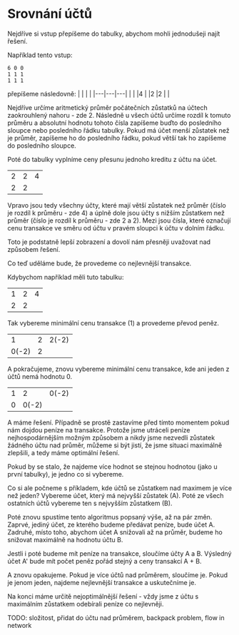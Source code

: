 # Srovnání účtů

Nejdříve si vstup přepíšeme do tabulky, abychom mohli jednodušeji najít řešení.

Například tento vstup:
```
6 0 0
1 1 1
1 1 1
```
přepíšeme následovně:
|   |   |   |
|---|---|---|
|   |   |4  |
|2  |2  |   |

Nejdříve určíme aritmetický průměr počátečních zůstatků na účtech zaokrouhlený nahoru - zde 2. Následně u všech účtů určíme rozdíl k tomuto průměru a absolutní hodnotu tohoto čísla zapíšeme buďto do posledního sloupce nebo posledního řádku tabulky. Pokud má účet menší zůstatek než je průměr, zapíšeme ho do posledního řádku, pokud větší tak ho zapíšeme do posledního sloupce. 

Poté do tabulky vyplníme ceny přesunu jednoho kreditu z účtu na účet.

|   |   |   |
|---|---|---|
|2  |2  |4  |
|2  |2  |   |

Vpravo jsou tedy všechny účty, které mají větší zůstatek než průměr (číslo je rozdíl k průměru - zde 4) a úplně dole jsou účty s nižším zůstatkem než průměr (číslo je rozdíl k průměru - zde 2 a 2). Mezi jsou čísla, které označují cenu transakce ve směru od účtu v pravém sloupci k účtu v dolním řádku.

Toto je podstatně lepší zobrazení a dovolí nám přesněji uvažovat nad způsobem řešení.

Co teď uděláme bude, že provedeme co nejlevnější transakce.

Kdybychom například měli tuto tabulku:

|   |   |   |
|---|---|---|
|1  |2  |4  |
|2  |2  |   |

Tak vybereme minimální cenu transakce (1) a provedeme převod peněz.

|   |   |   |
|---|---|---|
|1  |2  |2(-2)|
|0(-2)|2  |   |

A pokračujeme, znovu vybereme minimální cenu transakce, kde ani jeden z účtů nemá hodnotu 0.

|   |   |   |
|---|---|---|
|1  |2  |0(-2)|
|0  |0(-2)|   |

A máme řešení. Případně se prostě zastavíme před tímto momentem pokud nám dojdou peníze na transakce. Protože jsme utráceli peníze nejhospodárnějším možným způsobem a nikdy jsme nezvedli zůstatek žádného účtu nad průměr, můžeme si být jistí, že jsme situaci maximálně zlepšili, a tedy máme optimální řešení.

Pokud by se stalo, že najdeme více hodnot se stejnou hodnotou (jako u první tabulky), je jedno co si vybereme.

Co si ale počneme s příkladem, kde účtů se zůstatkem nad maximem je více než jeden? Vybereme účet, který má nejvyšší zůstatek (A). Poté ze všech ostatních účtů  vybereme ten s nejvyšším zůstatkem (B).

Poté znovu spustíme tento algoritmus popsaný výše, až na pár změn. Zaprvé, jediný účet, ze kterého budeme předávat peníze, bude účet A. Zadruhé, místo toho, abychom účet A snižovali až na průměr, budeme ho snižovat maximálně na hodnotu účtu B.

Jestli i poté budeme mít peníze na transakce, sloučíme účty A a B. Výsledný účet A' bude mít počet peněz pořád stejný a ceny transakcí A + B.

A znovu opakujeme. Pokud je více účtů nad průměrem, sloučíme je. Pokud je jenom jeden, najdeme nejlevnější transakce a uskutečníme je.

Na konci máme určitě nejoptimálnější řešení - vždy jsme z účtu s maximálním zůstatkem odebírali peníze co nejlevněji.

TODO: složitost, přidat do účtu nad průměrem, backpack problem, flow in network